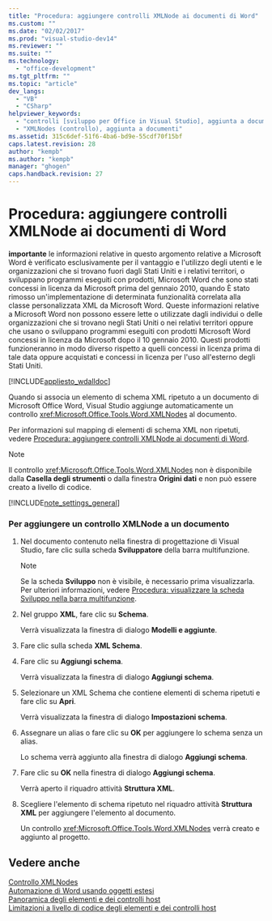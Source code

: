 ```yaml
---
title: "Procedura: aggiungere controlli XMLNode ai documenti di Word"
ms.custom: ""
ms.date: "02/02/2017"
ms.prod: "visual-studio-dev14"
ms.reviewer: ""
ms.suite: ""
ms.technology: 
  - "office-development"
ms.tgt_pltfrm: ""
ms.topic: "article"
dev_langs: 
  - "VB"
  - "CSharp"
helpviewer_keywords: 
  - "controlli [sviluppo per Office in Visual Studio], aggiunta a documenti"
  - "XMLNodes (controllo), aggiunta a documenti"
ms.assetid: 315c6def-51f6-4ba6-bd9e-55cdf70f15bf
caps.latest.revision: 28
author: "kempb"
ms.author: "kempb"
manager: "ghogen"
caps.handback.revision: 27
---
```

# Procedura: aggiungere controlli XMLNode ai documenti di Word
  **importante** le informazioni relative in questo argomento relative a Microsoft Word è verificato esclusivamente per il vantaggio e l'utilizzo degli utenti e le organizzazioni che si trovano fuori dagli Stati Uniti e i relativi territori, o sviluppano programmi eseguiti con prodotti, Microsoft Word che sono stati concessi in licenza da Microsoft prima del gennaio 2010, quando È stato rimosso un'implementazione di determinata funzionalità correlata alla classe personalizzata XML da Microsoft Word.  Queste informazioni relative a Microsoft Word non possono essere lette o utilizzate dagli individui o delle organizzazioni che si trovano negli Stati Uniti o nei relativi territori oppure che usano o sviluppano programmi eseguiti con prodotti Microsoft Word concessi in licenza da Microsoft dopo il 10 gennaio 2010. Questi prodotti funzioneranno in modo diverso rispetto a quelli concessi in licenza prima di tale data oppure acquistati e concessi in licenza per l'uso all'esterno degli Stati Uniti.  
  
 [!INCLUDE[appliesto_wdalldoc](../vsto/includes/appliesto-wdalldoc-md.md)]  
  
 Quando si associa un elemento di schema XML ripetuto a un documento di Microsoft Office Word, Visual Studio aggiunge automaticamente un controllo <xref:Microsoft.Office.Tools.Word.XMLNodes> al documento.  
  
 Per informazioni sul mapping di elementi di schema XML non ripetuti, vedere [Procedura: aggiungere controlli XMLNode ai documenti di Word](../vsto/how-to-add-xmlnode-controls-to-word-documents.md).  
  
> [!NOTE]  
>  Il controllo <xref:Microsoft.Office.Tools.Word.XMLNodes> non è disponibile dalla **Casella degli strumenti** o dalla finestra **Origini dati** e non può essere creato a livello di codice.  
  
 [!INCLUDE[note_settings_general](../sharepoint/includes/note-settings-general-md.md)]  
  
### Per aggiungere un controllo XMLNode a un documento  
  
1.  Nel documento contenuto nella finestra di progettazione di Visual Studio, fare clic sulla scheda **Sviluppatore** della barra multifunzione.  
  
    > [!NOTE]  
    >  Se la scheda **Sviluppo** non è visibile, è necessario prima visualizzarla.  Per ulteriori informazioni, vedere [Procedura: visualizzare la scheda Sviluppo nella barra multifunzione](../vsto/how-to-show-the-developer-tab-on-the-ribbon.md).  
  
2.  Nel gruppo **XML**, fare clic su **Schema**.  
  
     Verrà visualizzata la finestra di dialogo **Modelli e aggiunte**.  
  
3.  Fare clic sulla scheda **XML Schema**.  
  
4.  Fare clic su **Aggiungi schema**.  
  
     Verrà visualizzata la finestra di dialogo **Aggiungi schema**.  
  
5.  Selezionare un XML Schema che contiene elementi di schema ripetuti e fare clic su **Apri**.  
  
     Verrà visualizzata la finestra di dialogo **Impostazioni schema**.  
  
6.  Assegnare un alias o fare clic su **OK** per aggiungere lo schema senza un alias.  
  
     Lo schema verrà aggiunto alla finestra di dialogo **Aggiungi schema**.  
  
7.  Fare clic su **OK** nella finestra di dialogo **Aggiungi schema**.  
  
     Verrà aperto il riquadro attività **Struttura XML**.  
  
8.  Scegliere l'elemento di schema ripetuto nel riquadro attività **Struttura XML** per aggiungere l'elemento al documento.  
  
     Un controllo <xref:Microsoft.Office.Tools.Word.XMLNodes> verrà creato e aggiunto al progetto.  
  
## Vedere anche  
 [Controllo XMLNodes](../vsto/xmlnodes-control.md)   
 [Automazione di Word usando oggetti estesi](../vsto/automating-word-by-using-extended-objects.md)   
 [Panoramica degli elementi e dei controlli host](../vsto/host-items-and-host-controls-overview.md)   
 [Limitazioni a livello di codice degli elementi e dei controlli host](../vsto/programmatic-limitations-of-host-items-and-host-controls.md)  
  
  